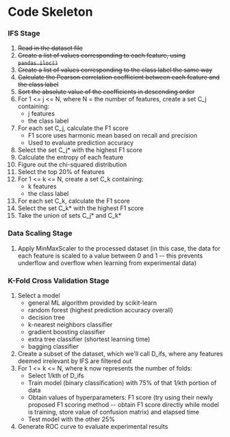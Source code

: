 # Code Skeleton
### IFS Stage
1. ~~Read in the dataset file~~
2. ~~Create a list of values corresponding to each feature, using ```pandas.iloc()```~~
3. ~~Create a list of values corresponding to the class label the same way~~
4. ~~Calculate the Pearson correlation coefficient between each feature and the class label~~
5. ~~Sort the absolute value of the coefficients in descending order~~
6. For 1 <= j <= N, where N = the number of features, create a set C_j containing:
    - j features
    - the class label
7. For each set C_j, calculate the F1 score
    - F1 score uses harmonic mean based on recall and precision
    - Used to evaluate prediction accuracy
8. Select the set C_j* with the highest F1 score
9. Calculate the entropy of each feature
10. Figure out the chi-squared distribution
11. Select the top 20% of features
12. For 1 <= k <= N, create a set C_k containing:
    - k features
    - the class label
13. For each set C_k, calculate the F1 score
14. Select the set C_k* with the highest F1 score
15. Take the union of sets C_j* and C_k*

### Data Scaling Stage
1. Apply MinMaxScaler to the processed dataset (in this case, the data for each feature is scaled to a value between 0 and 1 -- this prevents underflow and overflow when learning from experimental data)

### K-Fold Cross Validation Stage
1. Select a model
    - general ML algorithm provided by scikit-learn
    - random forest (highest prediction accuracy overall)
    - decision tree
    - k-nearest neighbors classifier
    - gradient boosting classifier
    - extra tree classifier (shortest learning time)
    - bagging classifier
2. Create a subset of the dataset, which we'll call D_ifs, where any features deemed irrelevant by IFS are filtered out
3. For 1 <= k <= N, where k now represents the number of folds:
    - Select 1/kth of D_ifs
    - Train model (binary classification) with 75% of that 1/kth portion of data
    - Obtain values of hyperparameters: F1 score (try using their newly proposed F1 scoring method -- obtain F1 score directly while model is training, store value of confusion matrix) and elapsed time
    - Test model with the other 25%
4. Generate ROC curve to evaluate experimental results